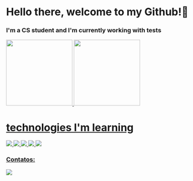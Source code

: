# Hello there, welcome to my Github!👋
### I'm a CS student and I'm currently working with tests 
<div>
<a href="https://github.com/jpbarbosa44">
<img height="180em" src="https://github-readme-stats.vercel.app/api/top-langs/?username=jpbarbosa44&layout=compact&langs_count=7&theme=tokyonight"/>
<img height="180em" src="https://github-readme-stats.vercel.app/api?username=jpbarbosa44&show_icons=true&theme=tokyonight&include_all_commits=true&count_private=true"/>
</div>

 # technologies I'm learning
 <div>
 <img src="https://img.shields.io/badge/Python-14354C?style=for-the-badge&logo=python&logoColor=white" />
 <img src="https://img.shields.io/badge/TypeScript-007ACC?style=for-the-badge&logo=typescript&logoColor=white" />
 <img src="https://img.shields.io/badge/JavaScript-F7DF1E?style=for-the-badge&logo=javascript&logoColor=black" />
 <img src="https://img.shields.io/badge/Node.js-43853D?style=for-the-badge&logo=node.js&logoColor=white" />
 <img src="https://img.shields.io/badge/.NET-5C2D91?style=for-the-badge&logo=.net&logoColor=white" />
 </div>     
  
### Contatos:
<div>
<a href="www.linkedin.com/in/joão-pedro-barbosa-196924190" target="_blank"><img src="https://img.shields.io/badge/-LinkedIn-%230077B5?style=for-the-badge&logo=linkedin&logoColor=white" target="_blank"></a>   
</div>
